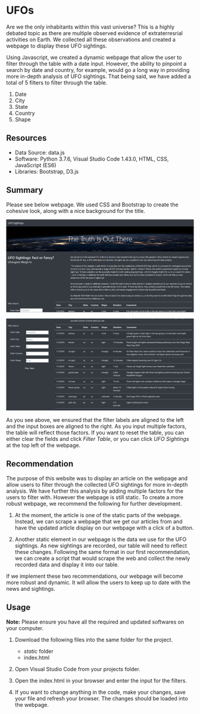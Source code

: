 # UFOs

Are we the only inhabitants within this vast universe? This is a highly debated topic as there are multiple observed evidence of extraterresrial activities on Earth. We collected all these observations and created a webpage to display these UFO sightings. 

Using Javascript, we created a dynamic webpage that allow the user to filter through the table with a date input. However, the ability to pinpoint a search by date and country, for example, would go a long way in providing more in-depth analysis of UFO sightings. That being said, we have added a total of 5 filters to filter through the table.

1. Date
2. City
3. State
4. Country
5. Shape

## Resources

  - Data Source: data.js
  - Software: Python 3.7.6, Visual Studio Code 1.43.0, HTML, CSS, JavaScript (ES6)
  - Libraries: Bootstrap, D3.js

## Summary

Please see below webpage. We used CSS and Bootstrap to create the cohesive look, along with a nice background for the title.

![](https://github.com/Helen-Ly/UFOs/blob/master/static/images/ufo_website_top.png)

![](https://github.com/Helen-Ly/UFOs/blob/master/static/images/ufo_website_table.png)

As you see above, we ensured that the filter labels are aligned to the left and the input boxes are aligned to the right. As you input multiple factors, the table will reflect those factors. If you want to reset the table, you can either clear the fields and click *Filter Table*, or you can click *UFO Sightings* at the top left of the webpage.

## Recommendation

The purpose of this website was to display an article on the webpage and allow users to filter through the collected UFO sightings for more in-depth analysis. We have further this analysis by adding multiple factors for the users to filter with. However the webpage is still static. To create a more robust webpage, we recommend the following for further development.

1. At the moment, the article is one of the static parts of the webpage. Instead, we can scrape a webpage that we get our articles from and have the updated article display on our webpage with a click of a button.

2. Another static element in our webpage is the data we use for the UFO sightings. As new sightings are recorded, our table will need to reflect these changes. Following the same format in our first recommendation, we can create a script that would scrape the web and collect the newly recorded data and display it into our table.

If we implement these two recommendations, our webpage will become more robust and dynamic. It will allow the users to keep up to date with the news and sightings.

## Usage

**Note:** Please ensure you have all the required and updated softwares on your computer.

1. Download the following files into the same folder for the project.

    - *static* folder
    - index.html

2. Open Visual Studio Code from your projects folder.

3. Open the index.html in your browser and enter the input for the filters.

4. If you want to change anything in the code, make your changes, save your file and refresh your browser. The changes should be loaded into the webpage.

